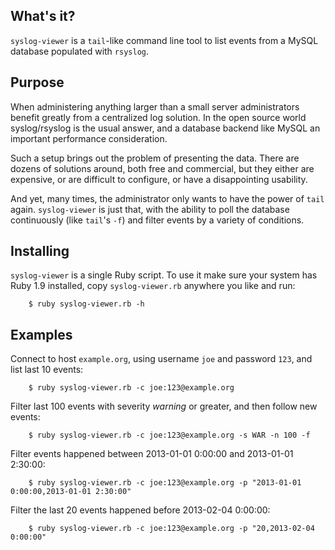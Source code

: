 ## What's it?

`syslog-viewer` is a `tail`-like command line tool to list events from a MySQL
database populated with `rsyslog`.

## Purpose

When administering anything larger than a small server administrators benefit
greatly from a centralized log solution. In the open source world
syslog/rsyslog is the usual answer, and a database backend like MySQL an
important performance consideration.

Such a setup brings out the problem of presenting the data. There are dozens of
solutions around, both free and commercial, but they either are expensive,
or are difficult to configure, or have a disappointing usability.

And yet, many times, the administrator only wants to have the power of `tail`
again. `syslog-viewer` is just that, with the ability to poll the database
continuously (like `tail`'s `-f`) and filter events by a variety of conditions.

## Installing

`syslog-viewer` is a single Ruby script. To use it make sure your system has
Ruby 1.9 installed, copy `syslog-viewer.rb` anywhere you like and run:

        $ ruby syslog-viewer.rb -h

## Examples

Connect to host `example.org`, using username `joe` and password `123`, and list
last 10 events:

        $ ruby syslog-viewer.rb -c joe:123@example.org

Filter last 100 events with severity _warning_ or greater, and then follow new
events:

        $ ruby syslog-viewer.rb -c joe:123@example.org -s WAR -n 100 -f

Filter events happened between 2013-01-01 0:00:00 and 2013-01-01 2:30:00:

        $ ruby syslog-viewer.rb -c joe:123@example.org -p "2013-01-01 0:00:00,2013-01-01 2:30:00"

Filter the last 20 events happened before 2013-02-04 0:00:00:

        $ ruby syslog-viewer.rb -c joe:123@example.org -p "20,2013-02-04 0:00:00"
